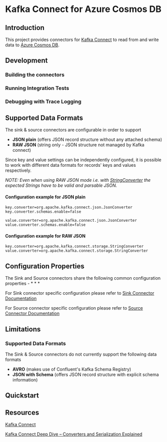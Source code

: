 # Kafka Connect for Azure Cosmos DB

## Introduction

This project provides connectors for <a href="http://kafka.apache.org/documentation.html#connect" target="_blank">Kafka Connect</a> to read from and write data to <a href="https://azure.microsoft.com/databases/cosmos-db" target="_blank">Azure Cosmos DB</a>.

## Development

### Building the connectors

### Running Integration Tests

### Debugging with Trace Logging


## Supported Data Formats
The sink & source connectors are configurable in order to support
* **JSON plain** (offers JSON record structure without any attached schema)
* **RAW JSON** (string only - JSON structure not managed by Kafka connect)

Since key and value settings can be independently configured, it is possible to work with different data formats for records' keys and values respectively.

_NOTE: Even when using RAW JSON mode i.e. with [StringConverter](https://kafka.apache.org/21/javadoc/index.html?org/apache/kafka/connect/storage/StringConverter.html) the expected Strings have to be valid and parsable JSON._


#### Configuration example for JSON plain
```properties
key.converter=org.apache.kafka.connect.json.JsonConverter
key.converter.schemas.enable=false

value.converter=org.apache.kafka.connect.json.JsonConverter
value.converter.schemas.enable=false
```

#### Configuration example for RAW JSON
```properties
key.converter=org.apache.kafka.connect.storage.StringConverter
value.converter=org.apache.kafka.connect.storage.StringConverter
```

## Configuration Properties
The Sink and Source connectors share the following common configuration properties - 
* 
* 
* 

For Sink connector specific configuration please refer to [Sink Connector Documentation](./doc/README_Sink.md)

For Source connector specific configuration please refer to [Source Connector Documentation](./doc/README_Source.md)

## Limitations

### Supported Data Formats
The Sink & Source connectors do not currently support the following data formats
* **AVRO** (makes use of Confluent's Kafka Schema Registry)
* **JSON with Schema** (offers JSON record structure with explicit schema information)

## Quickstart

## Resources
<a href="http://kafka.apache.org/documentation.html#connect" target="_blank">Kafka Connect</a>

<a href="https://www.confluent.io/blog/kafka-connect-deep-dive-converters-serialization-explained/#json-topics" target="_blank">Kafka Connect Deep Dive – Converters and Serialization Explained</a>

